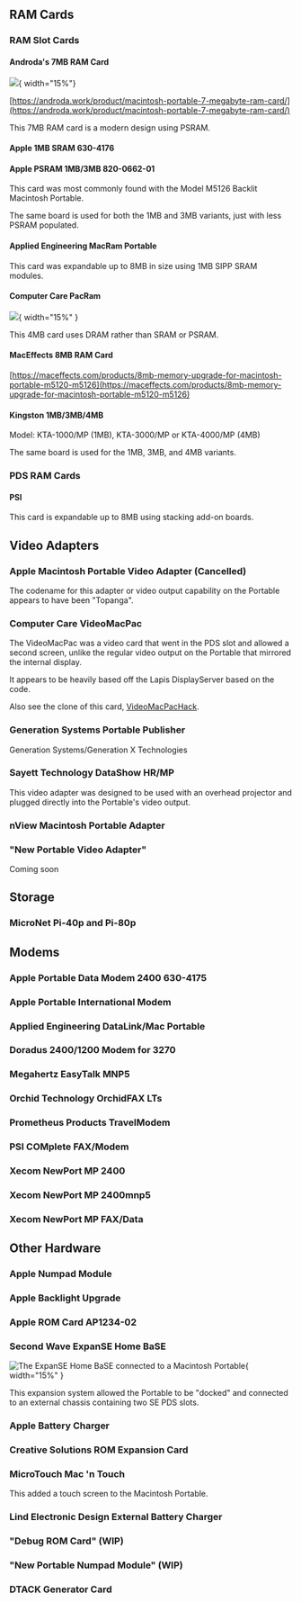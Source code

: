 ## RAM Cards
### RAM Slot Cards

#### Androda's 7MB RAM Card
![](media/androda7MB.jpg){ width="15%"}

[https://androda.work/product/macintosh-portable-7-megabyte-ram-card/](https://androda.work/product/macintosh-portable-7-megabyte-ram-card/)

This 7MB RAM card is a modern design using PSRAM.

#### Apple 1MB SRAM 630-4176

#### Apple PSRAM 1MB/3MB 820-0662-01

This card was most commonly found with the Model M5126 Backlit Macintosh Portable.

The same board is used for both the 1MB and 3MB variants, just with less PSRAM populated.

#### Applied Engineering MacRam Portable

This card was expandable up to 8MB in size using 1MB SIPP SRAM modules.

#### Computer Care PacRam
![](media/pacram.jpg){ width="15%" }

This 4MB card uses DRAM rather than SRAM or PSRAM.

#### MacEffects 8MB RAM Card

[https://maceffects.com/products/8mb-memory-upgrade-for-macintosh-portable-m5120-m5126](https://maceffects.com/products/8mb-memory-upgrade-for-macintosh-portable-m5120-m5126)

#### Kingston 1MB/3MB/4MB

Model: KTA-1000/MP (1MB), KTA-3000/MP or KTA-4000/MP (4MB)

The same board is used for the 1MB, 3MB, and 4MB variants.

### PDS RAM Cards

#### PSI

This card is expandable up to 8MB using stacking add-on boards.

## Video Adapters

### Apple Macintosh Portable Video Adapter (Cancelled)

The codename for this adapter or video output capability on the Portable appears to have been "Topanga".

### Computer Care VideoMacPac
The VideoMacPac was a video card that went in the PDS slot and allowed a second screen, unlike the regular video output on the Portable that mirrored the internal display.

It appears to be heavily based off the Lapis DisplayServer based on the code.

Also see the clone of this card, [VideoMacPacHack](https://github.com/apmcpherson/VideoMacPacHack/).

### Generation Systems Portable Publisher
Generation Systems/Generation X Technologies

### Sayett Technology DataShow HR/MP
This video adapter was designed to be used with an overhead projector and plugged directly into the Portable's video output.

### nView Macintosh Portable Adapter

### "New Portable Video Adapter"
Coming soon

## Storage

### MicroNet Pi-40p and Pi-80p

## Modems

### Apple Portable Data Modem 2400 630-4175

### Apple Portable International Modem

### Applied Engineering DataLink/Mac Portable

### Doradus 2400/1200 Modem for 3270

### Megahertz EasyTalk MNP5

### Orchid Technology OrchidFAX LTs

### Prometheus Products TravelModem

### PSI COMplete FAX/Modem

### Xecom NewPort MP 2400

### Xecom NewPort MP 2400mnp5

### Xecom NewPort MP FAX/Data

## Other Hardware

### Apple Numpad Module

### Apple Backlight Upgrade

### Apple ROM Card AP1234-02

### Second Wave ExpanSE Home BaSE
![The ExpanSE Home BaSE connected to a Macintosh Portable](media/expanse_homebase.jpg){ width="15%" }

This expansion system allowed the Portable to be "docked" and connected to an external chassis containing two SE PDS slots.

### Apple Battery Charger

### Creative Solutions ROM Expansion Card

### MicroTouch Mac 'n Touch
This added a touch screen to the Macintosh Portable.

### Lind Electronic Design External Battery Charger

### "Debug ROM Card" (WIP)

### "New Portable Numpad Module" (WIP)

### DTACK Generator Card
